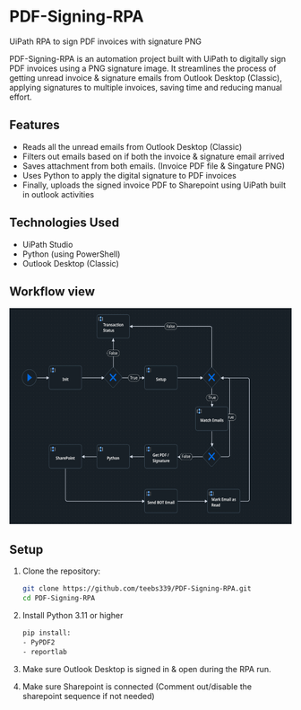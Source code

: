 # PDF-Signing-RPA
 UiPath RPA to sign PDF invoices with signature PNG

PDF-Signing-RPA is an automation project built with UiPath to digitally sign PDF invoices using a PNG signature image. It streamlines the process of getting unread invoice & signature emails from Outlook Desktop (Classic), applying signatures to multiple invoices, saving time and reducing manual effort.

## Features

- Reads all the unread emails from Outlook Desktop (Classic)
- Filters out emails based on if both the invoice & signature email arrived
- Saves attachment from both emails. (Invoice PDF file & Singature PNG)
- Uses Python to apply the digital signature to PDF invoices
- Finally, uploads the signed invoice PDF to Sharepoint using UiPath built in outlook activities

## Technologies Used

- UiPath Studio
- Python (using PowerShell)
- Outlook Desktop (Classic)

## Workflow view

<img src="public/workflow.png" alt="Workflow Screenshot" width="576" height="385">

## Setup

1. Clone the repository:

   ```bash
   git clone https://github.com/teebs339/PDF-Signing-RPA.git
   cd PDF-Signing-RPA
   
2. Install Python 3.11 or higher
   
   ```bash
   pip install:
   - PyPDF2
   - reportlab
   
4. Make sure Outlook Desktop is signed in & open during the RPA run.
5. Make sure Sharepoint is connected (Comment out/disable the sharepoint sequence if not needed)
   
